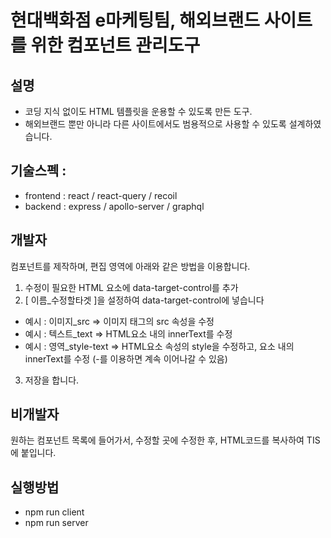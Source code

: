﻿# 현대백화점 e마케팅팀, 해외브랜드 사이트를 위한 컴포넌트 관리도구
## 설명 
- 코딩 지식 없이도 HTML 템플릿을 운용할 수 있도록 만든 도구.
- 해외브랜드 뿐만 아니라 다른 사이트에서도 범용적으로 사용할 수 있도록 설계하였습니다.

## 기술스펙 : 
- frontend : react / react-query / recoil
- backend : express / apollo-server / graphql

## 개발자 
컴포넌트를 제작하며, 편집 영역에 아래와 같은 방법을 이용합니다.
1. 수정이 필요한 HTML 요소에 data-target-control를 추가
2. [ 이름_수정할타겟 ]을 설정하여 data-target-control에 넣습니다
- 예시 : 이미지_src => 이미지 태그의 src 속성을 수정
- 예시 : 텍스트_text => HTML요소 내의 innerText를 수정
- 예시 : 영역_style-text => HTML요소 속성의 style을 수정하고, 요소 내의 innerText를 수정 (-를 이용하면 계속 이어나갈 수 있음)
3. 저장을 합니다.

## 비개발자 
원하는 컴포넌트 목록에 들어가서, 수정할 곳에 수정한 후, HTML코드를 복사하여 TIS에 붙입니다.

## 실행방법
- npm run client
- npm run server

